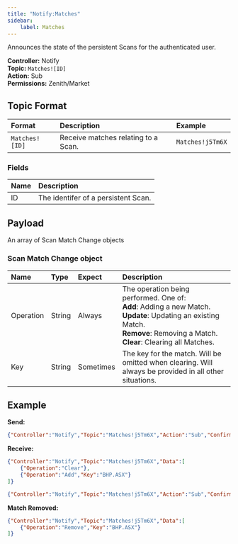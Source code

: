 ```yaml
---
title: "Notify:Matches"
sidebar:
    label: Matches
---
```


Announces the state of the persistent Scans for the authenticated user.

**Controller:** Notify\
**Topic:** `Matches![ID]`\
**Action:** Sub\
**Permissions:** Zenith/Market

## Topic Format

| Format      | Description | Example
| :---------- | :--- | :--- |
| `Matches![ID]` | Receive matches relating to a Scan. | `Matches!j5Tm6X` |

### Fields

| Name | Description
| :--- | :--- |
| ID | The identifer of a persistent Scan. |

## Payload

An array of Scan Match Change objects

### Scan Match Change object

| Name      | Type    | Expect   | Description |
| :-------- | :------ | :------- | :--- |
| Operation | String  | Always | The operation being performed. One of:<br>**Add**: Adding a new Match.<br>**Update**: Updating an existing Match.<br>**Remove**: Removing a Match.<br>**Clear**: Clearing all Matches. |
| Key       | String  | Sometimes | The key for the match. Will be omitted when clearing. Will always be provided in all other situations. |

## Example

**Send:**
```json
{"Controller":"Notify","Topic":"Matches!j5Tm6X","Action":"Sub","Confirm":true}
```

**Receive:**
```json
{"Controller":"Notify","Topic":"Matches!j5Tm6X","Data":[
	{"Operation":"Clear"},
	{"Operation":"Add","Key":"BHP.ASX"}
]}
```
```json
{"Controller":"Notify","Topic":"Matches!j5Tm6X","Action":"Sub","Confirm":true}
```

**Match Removed:**
```json
{"Controller":"Notify","Topic":"Matches!j5Tm6X","Data":[
	{"Operation":"Remove","Key":"BHP.ASX"}
]}
```